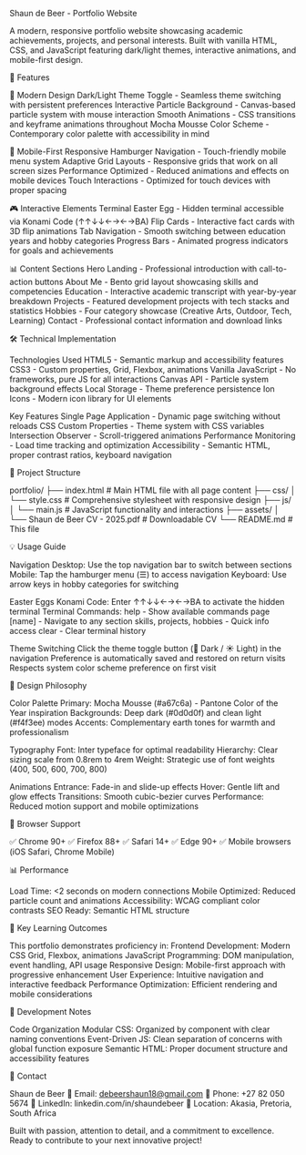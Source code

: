 Shaun de Beer - Portfolio Website

A modern, responsive portfolio website showcasing academic achievements, projects, and personal interests. Built with vanilla HTML, CSS, and JavaScript featuring dark/light themes, interactive animations, and mobile-first design.

🌟 Features

🎨 Modern Design
Dark/Light Theme Toggle - Seamless theme switching with persistent preferences
Interactive Particle Background - Canvas-based particle system with mouse interaction
Smooth Animations - CSS transitions and keyframe animations throughout
Mocha Mousse Color Scheme - Contemporary color palette with accessibility in mind

📱 Mobile-First Responsive
Hamburger Navigation - Touch-friendly mobile menu system
Adaptive Grid Layouts - Responsive grids that work on all screen sizes
Performance Optimized - Reduced animations and effects on mobile devices
Touch Interactions - Optimized for touch devices with proper spacing

🎮 Interactive Elements
Terminal Easter Egg - Hidden terminal accessible via Konami Code (↑↑↓↓←→←→BA)
Flip Cards - Interactive fact cards with 3D flip animations
Tab Navigation - Smooth switching between education years and hobby categories
Progress Bars - Animated progress indicators for goals and achievements

📊 Content Sections
Hero Landing - Professional introduction with call-to-action buttons
About Me - Bento grid layout showcasing skills and competencies
Education - Interactive academic transcript with year-by-year breakdown
Projects - Featured development projects with tech stacks and statistics
Hobbies - Four category showcase (Creative Arts, Outdoor, Tech, Learning)
Contact - Professional contact information and download links

🛠️ Technical Implementation

Technologies Used
HTML5 - Semantic markup and accessibility features
CSS3 - Custom properties, Grid, Flexbox, animations
Vanilla JavaScript - No frameworks, pure JS for all interactions
Canvas API - Particle system background effects
Local Storage - Theme preference persistence
Ion Icons - Modern icon library for UI elements

Key Features
Single Page Application - Dynamic page switching without reloads
CSS Custom Properties - Theme system with CSS variables
Intersection Observer - Scroll-triggered animations
Performance Monitoring - Load time tracking and optimization
Accessibility - Semantic HTML, proper contrast ratios, keyboard navigation

📁 Project Structure

portfolio/
├── index.html              # Main HTML file with all page content
├── css/
│   └── style.css          # Comprehensive stylesheet with responsive design
├── js/
│   └── main.js            # JavaScript functionality and interactions
├── assets/
│   └── Shaun de Beer CV - 2025.pdf  # Downloadable CV
└── README.md              # This file

💡 Usage Guide

Navigation
Desktop: Use the top navigation bar to switch between sections
Mobile: Tap the hamburger menu (☰) to access navigation
Keyboard: Use arrow keys in hobby categories for switching

Easter Eggs
Konami Code: Enter ↑↑↓↓←→←→BA to activate the hidden terminal
Terminal Commands:
  help - Show available commands
  page [name] - Navigate to any section
  skills, projects, hobbies - Quick info access
  clear - Clear terminal history

Theme Switching
Click the theme toggle button (🌙 Dark / ☀ Light) in the navigation
Preference is automatically saved and restored on return visits
Respects system color scheme preference on first visit

🎨 Design Philosophy

Color Palette
Primary: Mocha Mousse (#a67c6a) - Pantone Color of the Year inspiration
Backgrounds: Deep dark (#0d0d0f) and clean light (#f4f3ee) modes
Accents: Complementary earth tones for warmth and professionalism

Typography
Font: Inter typeface for optimal readability
Hierarchy: Clear sizing scale from 0.8rem to 4rem
Weight: Strategic use of font weights (400, 500, 600, 700, 800)

Animations
Entrance: Fade-in and slide-up effects
Hover: Gentle lift and glow effects
Transitions: Smooth cubic-bezier curves
Performance: Reduced motion support and mobile optimizations

🔧 Browser Support

✅ Chrome 90+
✅ Firefox 88+
✅ Safari 14+
✅ Edge 90+
✅ Mobile browsers (iOS Safari, Chrome Mobile)

📊 Performance

Load Time: <2 seconds on modern connections
Mobile Optimized: Reduced particle count and animations
Accessibility: WCAG compliant color contrasts
SEO Ready: Semantic HTML structure

🎯 Key Learning Outcomes

This portfolio demonstrates proficiency in:
Frontend Development: Modern CSS Grid, Flexbox, animations
JavaScript Programming: DOM manipulation, event handling, API usage
Responsive Design: Mobile-first approach with progressive enhancement
User Experience: Intuitive navigation and interactive feedback
Performance Optimization: Efficient rendering and mobile considerations

📝 Development Notes

Code Organization
Modular CSS: Organized by component with clear naming conventions
Event-Driven JS: Clean separation of concerns with global function exposure
Semantic HTML: Proper document structure and accessibility features

🤝 Contact

Shaun de Beer
📧 Email: debeershaun18@gmail.com
📱 Phone: +27 82 050 5674
💼 LinkedIn: linkedin.com/in/shaundebeer
📍 Location: Akasia, Pretoria, South Africa

Built with passion, attention to detail, and a commitment to excellence. Ready to contribute to your next innovative project!
